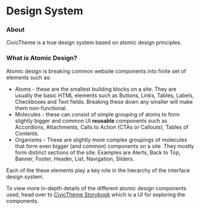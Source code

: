 # Design System

### About <a href="#aboutcivicthemedesignsystem-wip-about" id="aboutcivicthemedesignsystem-wip-about"></a>

CivicTheme is a true design system based on atomic design principles.

### What is Atomic Design? <a href="#aboutcivicthemedesignsystem-wip-whatisatomicdesign" id="aboutcivicthemedesignsystem-wip-whatisatomicdesign"></a>

Atomic design is breaking common website components into finite set of elements such as:

* Atoms - these are the smallest building blocks on a site. They are usually the basic HTML elements such as Buttons, Links, Tables, Labels, Checkboxes and Text fields. Breaking these down any smaller will make them non-functional.
* Molecules - these can consist of simple grouping of atoms to form slightly bigger and common UI **reusable** components such as Accordions, Attachments, Calls to Action (CTAs or Callouts), Tables of Contents.
* Organisms - These are slightly more complex groupings of molecules that form even bigger (and common) components on a site. They mostly form distinct sections of the site. Examples are Alerts, Back to Top, Banner, Footer, Header, List, Navigation, Sliders.

Each of the these elements play a key role in the hierarchy of the interface design system.

To view more in-depth details of the different atomic design components used, head over to [CivicTheme Storybook](http://civictheme.io/storybook) which is a UI for exploring the components.

